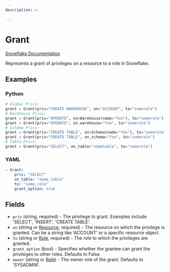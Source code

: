 ```yaml
---
description: >-
  
---
```


# Grant

[Snowflake Documentation](https://docs.snowflake.com/en/sql-reference/sql/grant-privilege)

Represents a grant of privileges on a resource to a role in Snowflake.


## Examples

### Python

```python
# Global Privs:
grant = Grant(priv="CREATE WAREHOUSE", on="ACCOUNT", to="somerole")
# Warehouse Privs:
grant = Grant(priv="OPERATE", on=Warehouse(name="foo"), to="somerole")
grant = Grant(priv="OPERATE", on_warehouse="foo", to="somerole")
# Schema Privs:
grant = Grant(priv="CREATE TABLE", on=Schema(name="foo"), to="somerole")
grant = Grant(priv="CREATE TABLE", on_schema="foo", to="somerole")
# Table Privs:
grant = Grant(priv="SELECT", on_table="sometable", to="somerole")
```


### YAML

```yaml
- Grant:
    priv: "SELECT"
    on_table: "some_table"
    to: "some_role"
    grant_option: true
```


## Fields

* `priv` (string, required) - The privilege to grant. Examples include 'SELECT', 'INSERT', 'CREATE TABLE'.
* `on` (string or [Resource](resource.md), required) - The resource on which the privilege is granted. Can be a string like 'ACCOUNT' or a specific resource object.
* `to` (string or [Role](role.md), required) - The role to which the privileges are granted.
* `grant_option` (bool) - Specifies whether the grantee can grant the privileges to other roles. Defaults to False.
* `owner` (string or [Role](role.md)) - The owner role of the grant. Defaults to 'SYSADMIN'.


